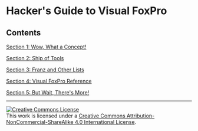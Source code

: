 # Hacker's Guide to Visual FoxPro

## Contents

[Section 1: Wow, What a Concept!](section1/index.md)

[Section 2: Ship of Tools](section2/index.md)

[Section 3: Franz and Other Lists](section3/index.md)

[Section 4: Visual FoxPro Reference](section4/index.md)

[Section 5: But Wait, There's More!](section5/index.md)

<hr>

<a rel="license" href="http://creativecommons.org/licenses/by-nc-sa/4.0/"><img alt="Creative Commons License" style="border-width:0" src="https://i.creativecommons.org/l/by-nc-sa/4.0/88x31.png" /></a><br />This work is licensed under a <a rel="license" href="http://creativecommons.org/licenses/by-nc-sa/4.0/">Creative Commons Attribution-NonCommercial-ShareAlike 4.0 International License</a>.